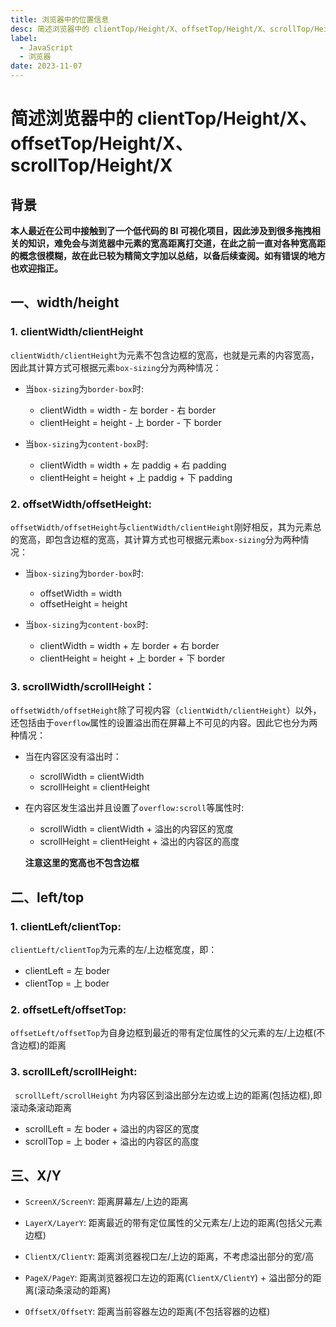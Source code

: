 ```yaml
---
title: 浏览器中的位置信息
desc: 简述浏览器中的 clientTop/Height/X、offsetTop/Height/X、scrollTop/Height/X
label:
  - JavaScript
  - 浏览器
date: 2023-11-07
---
```


# 简述浏览器中的 clientTop/Height/X、offsetTop/Height/X、scrollTop/Height/X

## 背景

**本人最近在公司中接触到了一个低代码的 BI 可视化项目，因此涉及到很多拖拽相关的知识，难免会与浏览器中元素的宽高距离打交道，在此之前一直对各种宽高距的概念很模糊，故在此已较为精简文字加以总结，以备后续查阅。如有错误的地方也欢迎指正。**

## 一、width/height

### 1. clientWidth/clientHeight

`clientWidth/clientHeight`为元素不包含边框的宽高，也就是元素的内容宽高，因此其计算方式可根据元素`box-sizing`分为两种情况：

- 当`box-sizing`为`border-box`时:

  - clientWidth = width - 左 border - 右 border
  - clientHeight = height - 上 border - 下 border

- 当`box-sizing`为`content-box`时:

  - clientWidth = width + 左 paddig + 右 padding
  - clientHeight = height + 上 paddig + 下 padding

### 2. offsetWidth/offsetHeight:

`offsetWidth/offsetHeight`与`clientWidth/clientHeight`刚好相反，其为元素总的宽高，即包含边框的宽高，其计算方式也可根据元素`box-sizing`分为两种情况：

- 当`box-sizing`为`border-box`时:

  - offsetWidth = width
  - offsetHeight = height

- 当`box-sizing`为`content-box`时:

  - clientWidth = width + 左 border + 右 border
  - clientHeight = height + 上 border + 下 border

### 3. scrollWidth/scrollHeight：

`offsetWidth/offsetHeight`除了可视内容（`clientWidth/clientHeight`）以外，还包括由于`overflow`属性的设置溢出而在屏幕上不可见的内容。因此它也分为两种情况：

- 当在内容区没有溢出时：

  - scrollWidth = clientWidth
  - scrollHeight = clientHeight

- 在内容区发生溢出并且设置了`overflow:scroll`等属性时:

  - scrollWidth = clientWidth + 溢出的内容区的宽度
  - scrollHeight = clientHeight + 溢出的内容区的高度

  **注意这里的宽高也不包含边框**

## 二、left/top

### 1. clientLeft/clientTop:

`clientLeft/clientTop`为元素的左/上边框宽度，即：

- clientLeft = 左 boder
- clientTop = 上 boder

### 2. offsetLeft/offsetTop:

`offsetLeft/offsetTop`为自身边框到最近的带有定位属性的父元素的左/上边框(不含边框)的距离

### 3. scrollLeft/scrollHeight:

` scrollLeft/scrollHeight` 为内容区到溢出部分左边或上边的距离(包括边框),即滚动条滚动距离

- scrollLeft = 左 boder + 溢出的内容区的宽度
- scrollTop = 上 boder + 溢出的内容区的高度

## 三、X/Y

- `ScreenX/ScreenY`: 距离屏幕左/上边的距离

- `LayerX/LayerY`: 距离最近的带有定位属性的父元素左/上边的距离(包括父元素边框)

- `ClientX/ClientY`: 距离浏览器视口左/上边的距离，不考虑溢出部分的宽/高

- `PageX/PageY`: 距离浏览器视口左边的距离(`ClientX/ClientY`) + 溢出部分的距离(滚动条滚动的距离)

- `OffsetX/OffsetY`: 距离当前容器左边的距离(不包括容器的边框)
